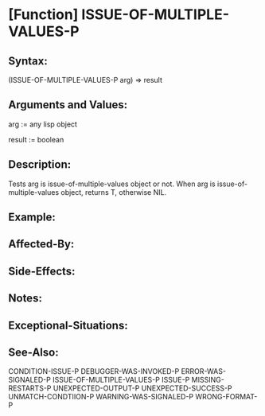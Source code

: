 # [Function] ISSUE-OF-MULTIPLE-VALUES-P

## Syntax:

(ISSUE-OF-MULTIPLE-VALUES-P arg) => result

## Arguments and Values:

arg := any lisp object

result := boolean

## Description:
Tests arg is issue-of-multiple-values object or not.
When arg is issue-of-multiple-values object, returns T, otherwise NIL.

## Example:

## Affected-By:

## Side-Effects:

## Notes:

## Exceptional-Situations:

## See-Also:

CONDITION-ISSUE-P
DEBUGGER-WAS-INVOKED-P
ERROR-WAS-SIGNALED-P
ISSUE-OF-MULTIPLE-VALUES-P
ISSUE-P
MISSING-RESTARTS-P
UNEXPECTED-OUTPUT-P
UNEXPECTED-SUCCESS-P
UNMATCH-CONDTIION-P
WARNING-WAS-SIGNALED-P
WRONG-FORMAT-P
